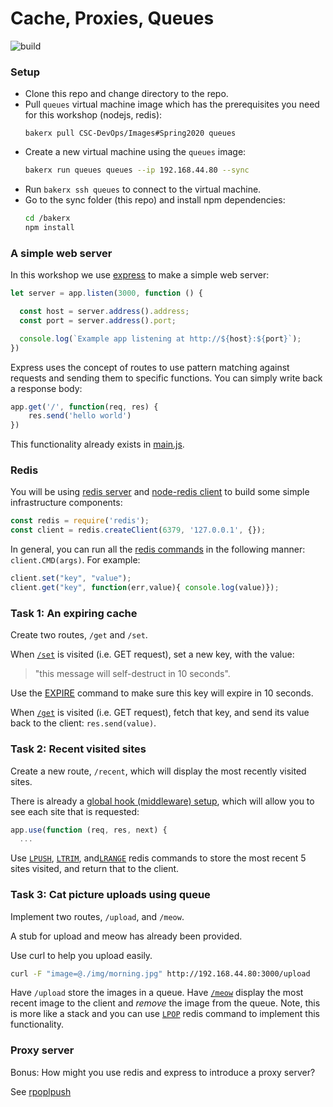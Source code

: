 Cache, Proxies, Queues
=========================

![build](https://travis-ci.org/CSC-DevOps/Queues.svg?branch=master)

### Setup

* Clone this repo and change directory to the repo.
* Pull `queues` virtual machine image which has the prerequisites you need for this workshop (nodejs, redis):
  ```
  bakerx pull CSC-DevOps/Images#Spring2020 queues
  ```
* Create a new virtual machine using the `queues` image:
  ```bash
  bakerx run queues queues --ip 192.168.44.80 --sync
  ```
* Run `bakerx ssh queues` to connect to the virtual machine.
* Go to the sync folder (this repo) and install npm dependencies:
  ```bash
  cd /bakerx
  npm install
  ```

### A simple web server

In this workshop we use [express](http://expressjs.com/) to make a simple web server:

```js
let server = app.listen(3000, function () {

  const host = server.address().address;
  const port = server.address().port;

  console.log(`Example app listening at http://${host}:${port}`);
})
```

Express uses the concept of routes to use pattern matching against requests and sending them to specific functions. You can simply write back a response body:

```js
app.get('/', function(req, res) {
	res.send('hello world')
})
```

This functionality already exists in [main.js](./main.js).

### Redis

You will be using [redis server](http://redis.io/) and [node-redis client](https://github.com/mranney/node_redis) to build some simple infrastructure components:

```js
const redis = require('redis');
const client = redis.createClient(6379, '127.0.0.1', {});
```

In general, you can run all the [redis commands](https://redis.io/commands) in the following manner: `client.CMD(args)`. For example:

```js
client.set("key", "value");
client.get("key", function(err,value){ console.log(value)});
```

### Task 1: An expiring cache

Create two routes, `/get` and `/set`.

When [`/set`](http://192.168.44.80:3000/set) is visited (i.e. GET request), set a new key, with the value:
> "this message will self-destruct in 10 seconds".

Use the [EXPIRE](https://redis.io/commands/expire) command to make sure this key will expire in 10 seconds.

When [`/get`](http://192.168.44.80:3000/get) is visited (i.e. GET request), fetch that key, and send its value back to the client: `res.send(value)`.


### Task 2: Recent visited sites

Create a new route, `/recent`, which will display the most recently visited sites.

There is already a [global hook (middleware) setup](https://github.com/ssmirr/Queues/blob/7f45eb3d7a31a2638bab419acc3b021246ff91ce/main.js#L14-L21), which will allow you to see each site that is requested:

```js
app.use(function (req, res, next) {
  ...
```

Use [`LPUSH`](https://redis.io/commands/lpush), [`LTRIM`](https://redis.io/commands/ltrim), and[`LRANGE`](https://redis.io/commands/lrange) redis commands to store the most recent 5 sites visited, and return that to the client.

### Task 3: Cat picture uploads using queue

Implement two routes, `/upload`, and `/meow`.
 
A stub for upload and meow has already been provided.

Use curl to help you upload easily.

```bash
curl -F "image=@./img/morning.jpg" http://192.168.44.80:3000/upload
```

Have `/upload` store the images in a queue.  Have [`/meow`](http://192.168.44.80:3000/meow) display the most recent image to the client and *remove* the image from the queue. Note, this is more like a stack and you can use [`LPOP`](https://redis.io/commands/lpop) redis command to implement this functionality.

### Proxy server

Bonus: How might you use redis and express to introduce a proxy server?

See [rpoplpush](http://redis.io/commands/rpoplpush)
